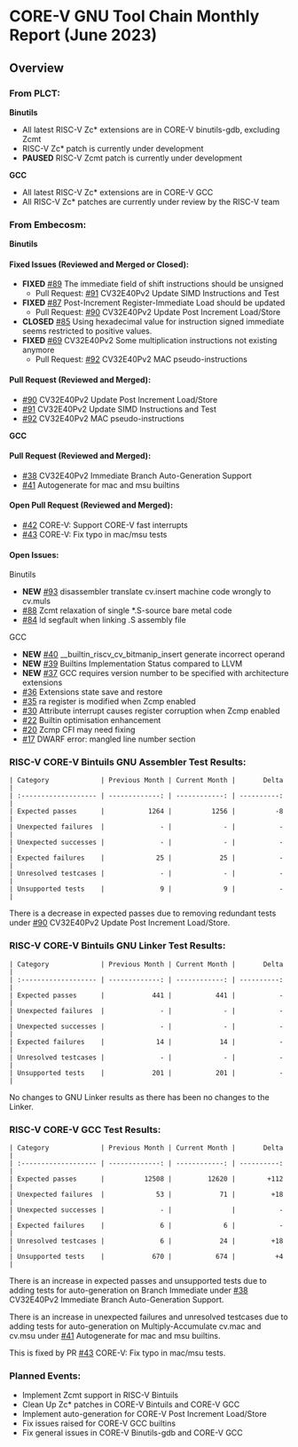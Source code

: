 # CORE-V GNU Tool Chain Monthly Report (June 2023)

## Overview

### From PLCT:

**Binutils**
  * All latest RISC-V Zc* extensions are in CORE-V binutils-gdb, excluding Zcmt
  * RISC-V Zc* patch is currently under development
  * **PAUSED** RISC-V Zcmt patch is currently under development

**GCC**
  * All latest RISC-V Zc* extensions are in CORE-V GCC
  * All RISC-V Zc* patches are currently under review by the RISC-V team

### From Embecosm:

**Binutils**
  
#### Fixed Issues (Reviewed and Merged or Closed):
  * **FIXED** [#89](https://github.com/openhwgroup/corev-binutils-gdb/issues/89) The immediate field of shift instructions should be unsigned
    * Pull Request: [#91](https://github.com/openhwgroup/corev-binutils-gdb/pull/91) CV32E40Pv2 Update SIMD Instructions and Test
  * **FIXED** [#87](https://github.com/openhwgroup/corev-binutils-gdb/issues/87) Post-Increment Register-Immediate Load should be updated
    * Pull Request: [#90](https://github.com/openhwgroup/corev-binutils-gdb/pull/90) CV32E40Pv2 Update Post Increment Load/Store
  * **CLOSED** [#85](https://github.com/openhwgroup/corev-binutils-gdb/issues/85) Using hexadecimal value for instruction signed immediate seems restricted to positive values.
  * **FIXED** [#69](https://github.com/openhwgroup/corev-binutils-gdb/issues/69) CV32E40Pv2 Some multiplication instructions not existing anymore
    * Pull Request: [#92](https://github.com/openhwgroup/corev-binutils-gdb/pull/92) CV32E40Pv2 MAC pseudo-instructions

#### Pull Request (Reviewed and Merged):
  * [#90](https://github.com/openhwgroup/corev-binutils-gdb/pull/90) CV32E40Pv2 Update Post Increment Load/Store
  * [#91](https://github.com/openhwgroup/corev-binutils-gdb/pull/91) CV32E40Pv2 Update SIMD Instructions and Test
  * [#92](https://github.com/openhwgroup/corev-binutils-gdb/pull/92) CV32E40Pv2 MAC pseudo-instructions

**GCC**
#### Pull Request (Reviewed and Merged):
  * [#38](https://github.com/openhwgroup/corev-gcc/pull/38) CV32E40Pv2 Immediate Branch Auto-Generation Support
  * [#41](https://github.com/openhwgroup/corev-gcc/pull/41) Autogenerate for mac and msu builtins

#### Open Pull Request (Reviewed and Merged):
  * [#42](https://github.com/openhwgroup/corev-gcc/pull/42) CORE-V: Support CORE-V fast interrupts
  * [#43](https://github.com/openhwgroup/corev-gcc/pull/43) CORE-V: Fix typo in mac/msu tests

#### Open Issues:

Binutils
  * **NEW** [#93](https://github.com/openhwgroup/corev-binutils-gdb/issues/93) disassembler translate cv.insert machine code wrongly to cv.muls
  * [#88](https://github.com/openhwgroup/corev-binutils-gdb/issues/88) Zcmt relaxation of single *.S-source bare metal code
  * [#84](https://github.com/openhwgroup/corev-binutils-gdb/issues/84) ld segfault when linking .S assembly file

GCC
  * **NEW** [#40](https://github.com/openhwgroup/corev-gcc/issues/40) __builtin_riscv_cv_bitmanip_insert generate incorrect operand
  * **NEW** [#39](https://github.com/openhwgroup/corev-gcc/issues/39) Builtins Implementation Status compared to LLVM
  * **NEW** [#37](https://github.com/openhwgroup/corev-gcc/issues/37) GCC requires version number to be specified with architecture extensions
  * [#36](https://github.com/openhwgroup/corev-gcc/issues/36) Extensions state save and restore
  * [#35](https://github.com/openhwgroup/corev-gcc/issues/35) ra register is modified when Zcmp enabled
  * [#30](https://github.com/openhwgroup/corev-gcc/issues/30) Attribute interrupt causes register corruption when Zcmp enabled
  * [#22](https://github.com/openhwgroup/corev-gcc/issues/22) Builtin optimisation enhancement
  * [#20](https://github.com/openhwgroup/corev-gcc/issues/20) Zcmp CFI may need fixing
  * [#17](https://github.com/openhwgroup/corev-gcc/issues/17) DWARF error: mangled line number section

### RISC-V CORE-V Bintuils GNU Assembler Test Results:
```
| Category             | Previous Month | Current Month |       Delta |
| :------------------- | -------------: | ------------: | ----------: |
| Expected passes      |           1264 |          1256 |          -8 |
| Unexpected failures  |              - |             - |           - |
| Unexpected successes |              - |             - |           - |
| Expected failures    |             25 |            25 |           - |
| Unresolved testcases |              - |             - |           - |
| Unsupported tests    |              9 |             9 |           - |
```
There is a decrease in expected passes due to removing redundant tests under [#90](https://github.com/openhwgroup/corev-binutils-gdb/pull/90) CV32E40Pv2 Update Post Increment Load/Store. 

### RISC-V CORE-V Bintuils GNU Linker Test Results:
```
| Category             | Previous Month | Current Month |       Delta |
| :------------------- | -------------: | ------------: | ----------: |
| Expected passes      |            441 |           441 |           - |
| Unexpected failures  |              - |             - |           - |
| Unexpected successes |              - |             - |           - |
| Expected failures    |             14 |            14 |           - |
| Unresolved testcases |              - |             - |           - |
| Unsupported tests    |            201 |           201 |           - |
```
No changes to GNU Linker results as there has been no changes to the Linker.

### RISC-V CORE-V GCC Test Results:
```
| Category             | Previous Month | Current Month |       Delta |
| :------------------- | -------------: | ------------: | ----------: |
| Expected passes      |          12508 |         12620 |        +112 |
| Unexpected failures  |             53 |            71 |         +18 |
| Unexpected successes |              - |               |           - |
| Expected failures    |              6 |             6 |           - |
| Unresolved testcases |              6 |            24 |         +18 |
| Unsupported tests    |            670 |           674 |          +4 |
```
There is an increase in expected passes and unsupported tests due to adding tests for auto-generation on Branch Immediate under [#38](https://github.com/openhwgroup/corev-gcc/pull/38) CV32E40Pv2 Immediate Branch Auto-Generation Support.

There is an increase in unexpected failures and unresolved testcases due to adding tests for auto-generation on Multiply-Accumulate cv.mac and cv.msu under [#41](https://github.com/openhwgroup/corev-gcc/pull/41) Autogenerate for mac and msu builtins.

This is fixed by PR [#43](https://github.com/openhwgroup/corev-gcc/pull/43) CORE-V: Fix typo in mac/msu tests.

### Planned Events:
* Implement Zcmt support in RISC-V Bintuils
* Clean Up Zc* patches in CORE-V Bintuils and CORE-V GCC
* Implement auto-generation for CORE-V Post Increment Load/Store
* Fix issues raised for CORE-V GCC builtins
* Fix general issues in CORE-V Binutils-gdb and CORE-V GCC
